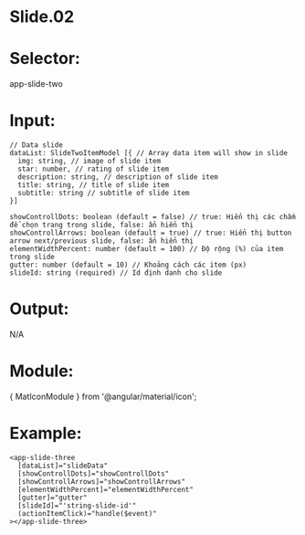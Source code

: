 # Slide.02

# Selector:

app-slide-two

# Input:

    // Data slide
    dataList: SlideTwoItemModel [{ // Array data item will show in slide
      img: string, // image of slide item
      star: number, // rating of slide item
      description: string, // description of slide item
      title: string, // title of slide item
      subtitle: string // subtitle of slide item
    }]

    showControllDots: boolean (default = false) // true: Hiển thị các chấm để chọn trang trong slide, false: ẩn hiển thị
    showControllArrows: boolean (default = true) // true: Hiển thị button arrow next/previous slide, false: ẩn hiển thị
    elementWidthPercent: number (default = 100) // Độ rộng (%) của item trong slide
    gutter: number (default = 10) // Khoảng cách các item (px)
    slideId: string (required) // Id định danh cho slide

# Output:

N/A

# Module:

{ MatIconModule } from '@angular/material/icon';

# Example:

    <app-slide-three
      [dataList]="slideData"
      [showControllDots]="showControllDots"
      [showControllArrows]="showControllArrows"
      [elementWidthPercent]="elementWidthPercent"
      [gutter]="gutter"
      [slideId]="'string-slide-id'"
      (actionItemClick)="handle($event)"
    ></app-slide-three>
